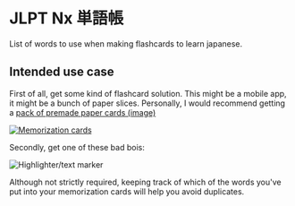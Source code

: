 # JLPT Nx 単語帳

List of words to use when making flashcards to learn japanese.

## Intended use case

First of all, get some kind of flashcard solution.
This might be a mobile app, it might be a bunch of paper slices.
Personally, I would recommend getting a [pack of premade paper cards (image)][tangocho-link]

[![Memorization cards][tangocho-img]][tangocho-link]

Secondly, get one of these bad bois:

![Highlighter/text marker][highlighter-img]

Although not strictly required, keeping track of which of the words you've put into your memorization cards will help you avoid duplicates.

[tangocho-link]: https://www.amazon.com/Copies-Books-Each-Yellow-Assortment/dp/B0012OV700/133-2864506-7558164
[tangocho-img]: https://m.media-amazon.com/images/I/71CrpXAXmML._AC_SL1000_.jpg
[highlighter-img]: https://static2.jetpens.com/images/a/000/178/178843.jpg?auto=format&ba=middle%2Ccenter&balph=3&blend64=aHR0cDovL3d3dy5qZXRwZW5zLmNvbS9pbWFnZXMvYXNzZXRzL3dhdGVybWFyazIucG5n&bm=difference&bs=inherit&chromasub=444&fm=jpg&h=400&mark64=aHR0cDovL3d3dy5qZXRwZW5zLmNvbS9pbWFnZXMvYXNzZXRzL3dhdGVybWFyazEucG5n&markalign=top%2Cright&markalpha=30&markscale=16&q=90&usm=20&w=600&s=78167e64fe93cce86b3e07da0f53578c